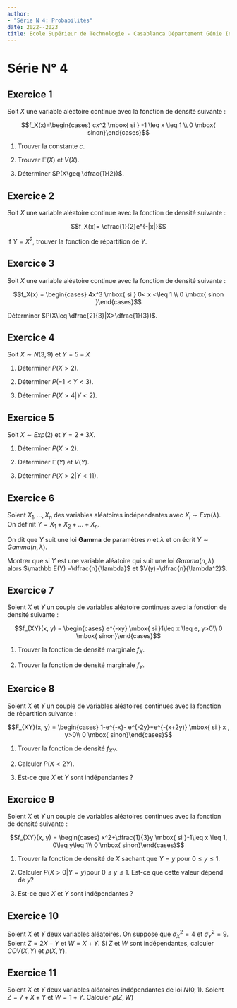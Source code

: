 ```yaml
---
author:
- "Série N 4: Probabilités"
date: 2022--2023
title: Ecole Supérieur de Technologie - Casablanca Département Génie Informatique
---
```


# Série N° 4

## Exercice 1 

Soit $X$ une variable aléatoire continue avec la fonction de densité
suivante :

$$f_X(x)=\begin{cases} cx^2 \mbox{ si } -1 \leq x \leq 1 \\ 0 \mbox{ sinon}\end{cases}$$

1.  Trouver la constante $c$.

2.  Trouver $\mathbb E(X)$ et $V(X)$.

3.  Déterminer $P(X\geq \dfrac{1}{2})$.

## Exercice 2 

Soit $X$ une variable aléatoire continue avec la fonction de densité
suivante : 

$$f_X(x)= \dfrac{1}{2}e^{-|x|}$$

if $Y=X^2$, trouver la fonction de répartition de $Y$.

##  Exercice 3 

Soit $X$ une variable aléatoire continue avec la fonction de densité
suivante :

$$f_X(x) = \begin{cases} 4x^3 \mbox{ si } 0< x <\leq 1 \\ 0 \mbox{ sinon }\end{cases}$$

Déterminer $P(X\leq \dfrac{2}{3}|X>\dfrac{1}{3})$.

## Exercice 4 

Soit $X \sim N(3,9)$ et $Y=5-X$

1.  Déterminer $P(X>2)$.

2.  Déterminer $P(-1<Y<3)$.

3.  Déterminer $P(X>4|Y<2)$.

## Exercice 5 

Soit $X \sim Exp(2)$ et $Y = 2+3X$.

1.  Déterminer $P(X>2)$.

2.  Déterminer $\mathbb E(Y)$ et $V(Y)$.

3.  Déterminer $P(X>2|Y<11)$.

## Exercice 6 

Soient $X_1, \ldots, X_n$ des variables aléatoires indépendantes avec
$X_i \sim Exp(\lambda)$. On définit $Y= X_1+ X_2 + \ldots + X_n$.

On dit que $Y$ suit une loi **Gamma** de paramètres $n$ et $\lambda$ et
on écrit $Y\sim Gamma(n, \lambda)$.

Montrer que si $Y$ est une variable aléatoire qui suit une loi
$Gamma(n, \lambda)$ alors $\mathbb E(Y) =\dfrac{n}{\lambda}$ et
$V(y)=\dfrac{n}{\lambda^2}$.

## Exercice 7 

Soient $X$ et $Y$ un couple de variables aléatoire continues avec la
fonction de densité suivante :

$$f_{XY}(x, y) = \begin{cases} e^{-xy} \mbox{ si }1\leq x \leq e, y>0\\ 0 \mbox{ sinon}\end{cases}$$

1.  Trouver la fonction de densité marginale $f_X$.

2.  Trouver la fonction de densité marginale $f_Y$.

## Exercice 8 

Soient $X$ et $Y$ un couple de variables aléatoires continues avec la
fonction de répartition suivante :

$$F_{XY}(x, y) = \begin{cases} 1-e^{-x}- e^{-2y}+e^{-(x+2y)} \mbox{ si } x , y>0\\ 0 \mbox{ sinon}\end{cases}$$

1.  Trouver la fonction de densité $f_{XY}$.

2.  Calculer $P(X<2Y)$.

3.  Est-ce que $X$ et $Y$ sont indépendantes ?

## Exercice 9 

Soient $X$ et $Y$ un couple de variables aléatoires continues avec la
fonction de densité suivante :

$$f_{XY}(x, y) = \begin{cases} x^2+\dfrac{1}{3}y \mbox{ si }-1\leq x \leq 1, 0\leq y\leq 1\\ 0 \mbox{ sinon}\end{cases}$$

1.  Trouver la fonction de densité de $X$ sachant que $Y=y$ pour
    $0\leq y\leq 1$.

2.  Calculer $P(X>0|Y=y)$pour $0\leq y\leq 1$. Est-ce que cette valeur
    dépend de $y$?

3.  Est-ce que $X$ et $Y$ sont indépendantes ?

## Exercice 10 

Soient $X$ et $Y$ deux variables aléatoires. On suppose que
$\sigma_X^2 =4$ et $\sigma_Y^2 =9$. Soient $Z= 2X-Y$ et $W= X+Y$. Si $Z$
et $W$ sont indépendantes, calculer $COV(X,Y)$ et $\rho(X,Y)$.

## Exercice 11 

Soient $X$ et $Y$ deux variables aléatoires indépendantes de loi
$N(0,1)$. Soient $Z=7+X+Y$ et $W= 1+Y$. Calculer $\rho(Z,W)$
